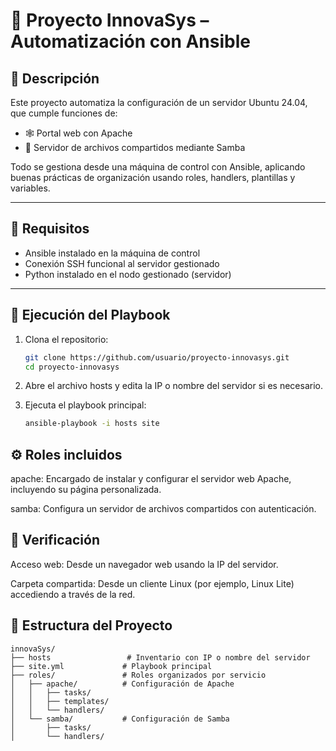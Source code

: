 # 🚀 Proyecto InnovaSys – Automatización con Ansible

## 📌 Descripción

Este proyecto automatiza la configuración de un servidor Ubuntu 24.04, que cumple funciones de:

- 🕸️ Portal web con Apache
- 📁 Servidor de archivos compartidos mediante Samba

Todo se gestiona desde una máquina de control con Ansible, aplicando buenas prácticas de organización usando roles, handlers, plantillas y variables.

---

## 🔧 Requisitos

- Ansible instalado en la máquina de control
- Conexión SSH funcional al servidor gestionado
- Python instalado en el nodo gestionado (servidor)

---

## 🚀 Ejecución del Playbook

1. Clona el repositorio:

   ```bash
   git clone https://github.com/usuario/proyecto-innovasys.git
   cd proyecto-innovasys

2. Abre el archivo hosts y edita la IP o nombre del servidor si es necesario.

3. Ejecuta el playbook principal:
   ```bash
   ansible-playbook -i hosts site
   
## ⚙️ Roles incluidos
apache: Encargado de instalar y configurar el servidor web Apache, incluyendo su página personalizada.

samba: Configura un servidor de archivos compartidos con autenticación.

## 🧪 Verificación
Acceso web: Desde un navegador web usando la IP del servidor.

Carpeta compartida: Desde un cliente Linux (por ejemplo, Linux Lite) accediendo a través de la red.

## 📂 Estructura del Proyecto

   ```text
   innovaSys/
   ├── hosts                 # Inventario con IP o nombre del servidor
   ├── site.yml             # Playbook principal
   ├── roles/               # Roles organizados por servicio
   │   ├── apache/          # Configuración de Apache
   │   │   ├── tasks/
   │   │   ├── templates/
   │   │   └── handlers/
   │   └── samba/           # Configuración de Samba
   │       ├── tasks/
   │       └── handlers/
